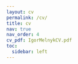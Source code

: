 ```yaml
---
layout: cv
permalink: /cv/
title: cv
nav: true
nav_order: 4
cv_pdf: IgorMelnykCV.pdf
toc:
  sidebar: left
---
```

